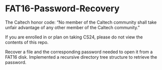 # FAT16-Password-Recovery
The Caltech honor code: “No member of the Caltech community shall take unfair advantage of any other member of the Caltech community."

If you are enrolled in or plan on taking CS24, please do not view the contents of this repo.

Recover a file and the corresponding password needed to open it from a FAT16 disk. Implemented a recursive directory tree structure to retrieve the password.

